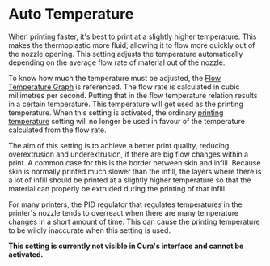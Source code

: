 Auto Temperature
====
When printing faster, it's best to print at a slightly higher temperature. This makes the thermoplastic more fluid, allowing it to flow more quickly out of the nozzle opening. This setting adjusts the temperature automatically depending on the average flow rate of material out of the nozzle.

To know how much the temperature must be adjusted, the [Flow Temperature Graph](material_flow_temp_graph.md) is referenced. The flow rate is calculated in cubic millimetres per second. Putting that in the flow temperature relation results in a certain temperature. This temperature will get used as the printing temperature. When this setting is activated, the ordinary [printing temperature](material_print_temperature.md) setting will no longer be used in favour of the temperature calculated from the flow rate.

The aim of this setting is to achieve a better print quality, reducing overextrusion and underextrusion, if there are big flow changes within a print. A common case for this is the border between skin and infill. Because skin is normally printed much slower than the infill, the layers where there is a lot of infill should be printed at a slightly higher temperature so that the material can properly be extruded during the printing of that infill.

For many printers, the PID regulator that regulates temperatures in the printer's nozzle tends to overreact when there are many temperature changes in a short amount of time. This can cause the printing temperature to be wildly inaccurate when this setting is used.

**This setting is currently not visible in Cura's interface and cannot be activated.**